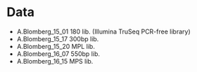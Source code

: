 # Data

* A.Blomberg\_15\_01	180 lib. (Illumina TruSeq PCR-free library)
* A.Blomberg\_15\_17	300bp lib.
* A.Blomberg\_15\_20	MPL lib.
* A.Blomberg\_16\_07	550bp lib.
* A.Blomberg\_16\_15	MPS lib.
